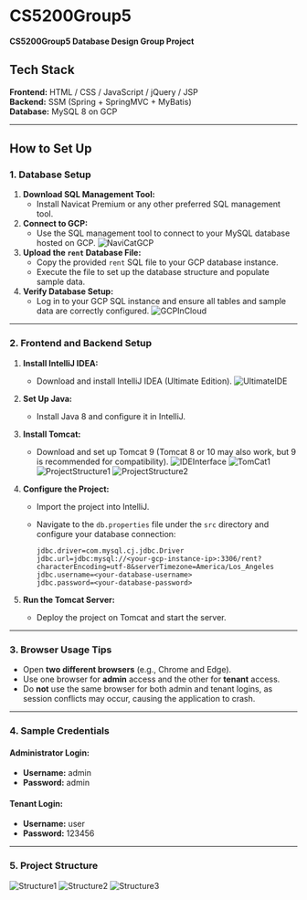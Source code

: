 # CS5200Group5  
**CS5200Group5 Database Design Group Project**  

## **Tech Stack**  
**Frontend:** HTML / CSS / JavaScript / jQuery / JSP  
**Backend:** SSM (Spring + SpringMVC + MyBatis)  
**Database:** MySQL 8 on GCP  

---

## **How to Set Up**  

### **1. Database Setup**  
1. **Download SQL Management Tool:**  
   - Install Navicat Premium or any other preferred SQL management tool.  
2. **Connect to GCP:**  
   - Use the SQL management tool to connect to your MySQL database hosted on GCP.
![NaviCatGCP](https://github.com/stone-coding/CS5200Group5/blob/main/Group5_Final/imgs/Screenshot%202024-11-29%20222147.png)
3. **Upload the `rent` Database File:**  
   - Copy the provided `rent` SQL file to your GCP database instance.  
   - Execute the file to set up the database structure and populate sample data.  
4. **Verify Database Setup:**  
   - Log in to your GCP SQL instance and ensure all tables and sample data are correctly configured.
![GCPInCloud](https://github.com/stone-coding/CS5200Group5/blob/main/Group5_Final/imgs/Screenshot%202024-11-29%20222250.png)

---

### **2. Frontend and Backend Setup**  
1. **Install IntelliJ IDEA:**  
   - Download and install IntelliJ IDEA (Ultimate Edition).
![UltimateIDE](https://github.com/stone-coding/CS5200Group5/blob/main/Group5_Final/imgs/Screenshot%202024-11-29%20222346.png)
2. **Set Up Java:**  
   - Install Java 8 and configure it in IntelliJ.  
3. **Install Tomcat:**  
   - Download and set up Tomcat 9 (Tomcat 8 or 10 may also work, but 9 is recommended for compatibility).
![IDEInterface](https://github.com/stone-coding/CS5200Group5/blob/main/Group5_Final/imgs/Screenshot%202024-11-29%20222358.png)
![TomCat1](https://github.com/stone-coding/CS5200Group5/blob/main/Group5_Final/imgs/Screenshot%202024-11-29%20222409.png)
![ProjectStructure1](https://github.com/stone-coding/CS5200Group5/blob/main/Group5_Final/imgs/Screenshot%202024-11-29%20222500.png)
![ProjectStructure2](https://github.com/stone-coding/CS5200Group5/blob/main/Group5_Final/imgs/Screenshot%202024-11-29%20222511.png)
4. **Configure the Project:**  
   - Import the project into IntelliJ.  
   - Navigate to the `db.properties` file under the `src` directory and configure your database connection:  

     ```properties
     jdbc.driver=com.mysql.cj.jdbc.Driver  
     jdbc.url=jdbc:mysql://<your-gcp-instance-ip>:3306/rent?characterEncoding=utf-8&serverTimezone=America/Los_Angeles  
     jdbc.username=<your-database-username>  
     jdbc.password=<your-database-password>  
     ```  

5. **Run the Tomcat Server:**  
   - Deploy the project on Tomcat and start the server.  

---

### **3. Browser Usage Tips**  
- Open **two different browsers** (e.g., Chrome and Edge).  
- Use one browser for **admin** access and the other for **tenant** access.  
- Do **not** use the same browser for both admin and tenant logins, as session conflicts may occur, causing the application to crash.  

---

### **4. Sample Credentials**  

#### **Administrator Login:**  
- **Username:** admin  
- **Password:** admin  

#### **Tenant Login:**  
- **Username:** user  
- **Password:** 123456  

---

### **5. Project Structure**  
![Structure1](https://github.com/stone-coding/CS5200Group5/blob/main/Group5_Final/imgs/Screenshot%202024-11-29%20221117.png)
![Structure2](https://github.com/stone-coding/CS5200Group5/blob/main/Group5_Final/imgs/Screenshot%202024-11-29%20221126.png)
![Structure3](https://github.com/stone-coding/CS5200Group5/blob/main/Group5_Final/imgs/Screenshot%202024-11-29%20221138.png)
